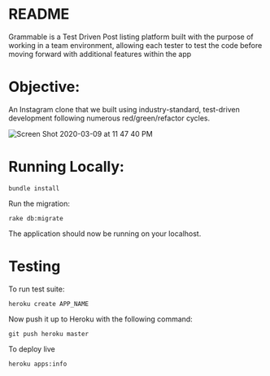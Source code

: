 # README

Grammable is a Test Driven Post listing platform built with the purpose of working in a team environment, allowing each tester to test the code before moving forward with additional features within the app

# Objective:
An Instagram clone that we built using industry-standard, test-driven development following numerous red/green/refactor cycles.

![Screen Shot 2020-03-09 at 11 47 40 PM](https://user-images.githubusercontent.com/50501566/76277892-76ef5400-6260-11ea-9d24-64427d5a2706.png)

# Running Locally:
```
bundle install
```
Run the migration:
```
rake db:migrate
```
The application should now be running on your localhost.
# Testing
To run test suite:
```
heroku create APP_NAME
```
Now push it up to Heroku with the following command:
```
git push heroku master

```
To deploy live
```
heroku apps:info
```
